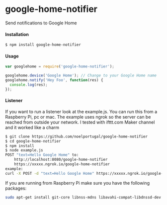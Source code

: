 # google-home-notifier
Send notifications to Google Home

#### Installation
```sh
$ npm install google-home-notifier
```

#### Usage
```javascript
var googlehome = require('google-home-notifier');

googlehome.device('Google Home'); // Change to your Google Home name
googlehome.notify('Hey Foo', function(res) {
  console.log(res);
});
```

#### Listener
If you want to run a listener look at the example.js. You can run this from a Raspberry Pi, pc or mac. The example uses ngrok so the server can be reached from outside your network. I tested with ifttt.com Maker channel and it worked like a charm

```sh
$ git clone https://github.com/noelportugal/google-home-notifier
$ cd google-home-notifier
$ npm install
$ node example.js
POST "text=Hello Google Home" to:
    http://localhost:8080/google-home-notifier
    https://xxxxx.ngrok.io/google-home-notifier
example:
curl -X POST -d "text=Hello Google Home" https://xxxxx.ngrok.io/google-home-notifier
```
If you are running from Raspberry Pi make sure you have the following packages:
```sh
sudo apt-get install git-core libnss-mdns libavahi-compat-libdnssd-dev
```
